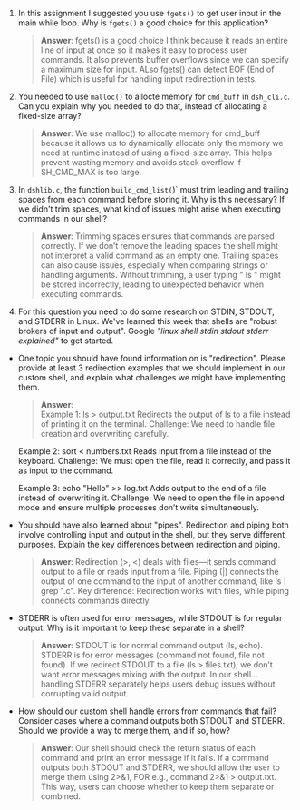 1. In this assignment I suggested you use `fgets()` to get user input in the main while loop. Why is `fgets()` a good choice for this application?

    > **Answer**: fgets() is a good choice I think because it reads an entire line of input at once so it makes it easy to process user commands. It also prevents buffer overflows since we can specify a maximum size for input. ALso fgets() can detect EOF (End of File) which is useful for handling input redirection in tests.

2. You needed to use `malloc()` to allocte memory for `cmd_buff` in `dsh_cli.c`. Can you explain why you needed to do that, instead of allocating a fixed-size array?

    > **Answer**:  We use malloc() to allocate memory for cmd_buff because it allows us to dynamically allocate only the memory we need at runtime instead of using a fixed-size array. This helps prevent wasting memory and avoids stack overflow if SH_CMD_MAX is too large.


3. In `dshlib.c`, the function `build_cmd_list(`)` must trim leading and trailing spaces from each command before storing it. Why is this necessary? If we didn't trim spaces, what kind of issues might arise when executing commands in our shell?

    > **Answer**:  Trimming spaces ensures that commands are parsed correctly. If we don’t remove the leading spaces the shell might not interpret a valid command as an empty one. Trailing spaces can also cause issues, especially when comparing strings or handling arguments. Without trimming, a user typing " ls " might be stored incorrectly, leading to unexpected behavior when executing commands.

4. For this question you need to do some research on STDIN, STDOUT, and STDERR in Linux. We've learned this week that shells are "robust brokers of input and output". Google _"linux shell stdin stdout stderr explained"_ to get started.

- One topic you should have found information on is "redirection". Please provide at least 3 redirection examples that we should implement in our custom shell, and explain what challenges we might have implementing them.

    > **Answer**:  
    Example 1: ls > output.txt
    Redirects the output of ls to a file instead of printing it on the terminal.
    Challenge: We need to handle file creation and overwriting carefully.

    Example 2: sort < numbers.txt
    Reads input from a file instead of the keyboard.
    Challenge: We must open the file, read it correctly, and pass it as input to the command.

    Example 3: echo "Hello" >> log.txt
    Adds output to the end of a file instead of overwriting it.
    Challenge: We need to open the file in append mode and ensure multiple processes don’t write simultaneously.

- You should have also learned about "pipes". Redirection and piping both involve controlling input and output in the shell, but they serve different purposes. Explain the key differences between redirection and piping.

    > **Answer**: Redirection (>, <) deals with files—it sends command output to a file or reads input from a file.
    Piping (|) connects the output of one command to the input of another command, like ls | grep ".c".
    Key difference: Redirection works with files, while piping connects commands directly.

- STDERR is often used for error messages, while STDOUT is for regular output. Why is it important to keep these separate in a shell?

    > **Answer**: STDOUT is for normal command output (ls, echo).
    STDERR is for error messages (command not found, file not found).
    If we redirect STDOUT to a file (ls > files.txt), we don’t want error messages mixing with the output.
    In our shell... handling STDERR separately helps users debug issues without corrupting valid output.

- How should our custom shell handle errors from commands that fail? Consider cases where a command outputs both STDOUT and STDERR. Should we provide a way to merge them, and if so, how?

    > **Answer**:  Our shell should check the return status of each command and print an error message if it fails. If a command outputs both STDOUT and STDERR, we should allow the user to merge them using 2>&1, FOR e.g., command 2>&1 > output.txt. This way, users can choose whether to keep them separate or combined.

